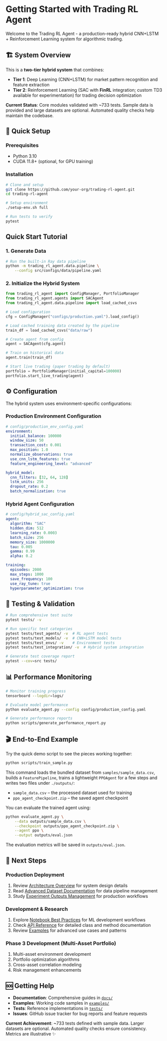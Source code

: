 # Getting Started with Trading RL Agent

Welcome to the Trading RL Agent - a production-ready hybrid CNN+LSTM + Reinforcement Learning system for algorithmic trading.

## 🏗️ System Overview

This is a **two-tier hybrid system** that combines:

- **Tier 1**: Deep Learning (CNN+LSTM) for market pattern recognition and feature extraction
- **Tier 2**: Reinforcement Learning (SAC with **FinRL** integration; custom TD3 available for experimentation) for trading decision optimization

**Current Status**: Core modules validated with ~733 tests. Sample data is provided and large datasets are optional. Automated quality checks help maintain the codebase.

## 🚀 Quick Setup

### Prerequisites

- Python 3.10
- CUDA 11.8+ (optional, for GPU training)

### Installation

```bash
# Clone and setup
git clone https://github.com/your-org/trading-rl-agent.git
cd trading-rl-agent

# Setup environment
./setup-env.sh full

# Run tests to verify
pytest
```

## Quick Start Tutorial

### 1. Generate Data

```bash
# Run the built-in Ray data pipeline
python -m trading_rl_agent.data.pipeline \
    --config src/configs/data/pipeline.yaml
```

### 2. Initialize the Hybrid System

```python
from trading_rl_agent import ConfigManager, PortfolioManager
from trading_rl_agent.agents import SACAgent
from trading_rl_agent.data.pipeline import load_cached_csvs

# Load configuration
cfg = ConfigManager("configs/production.yaml").load_config()

# Load cached training data created by the pipeline
train_df = load_cached_csvs("data/raw")

# Create agent from config
agent = SACAgent(cfg.agent)

# Train on historical data
agent.train(train_df)

# Start live trading (paper trading by default)
portfolio = PortfolioManager(initial_capital=100000)
portfolio.start_live_trading(agent)
```


## ⚙️ Configuration

The hybrid system uses environment-specific configurations:

### Production Environment Configuration

```yaml
# config/production_env_config.yaml
environment:
  initial_balance: 100000
  window_size: 50
  transaction_cost: 0.001
  max_position: 1.0
  normalize_observations: true
  use_cnn_lstm_features: true
  feature_engineering_level: "advanced"

hybrid_model:
  cnn_filters: [32, 64, 128]
  lstm_units: 256
  dropout_rate: 0.2
  batch_normalization: true
```

### Hybrid Agent Configuration

```yaml
# config/hybrid_sac_config.yaml
agent:
  algorithm: "SAC"
  hidden_dim: 512
  learning_rate: 0.0003
  batch_size: 256
  memory_size: 1000000
  tau: 0.005
  gamma: 0.99
  alpha: 0.2

training:
  episodes: 2000
  max_steps: 1000
  save_frequency: 100
  use_ray_tune: true
  hyperparameter_optimization: true
```

## 🧪 Testing & Validation

```bash
# Run comprehensive test suite
pytest tests/ -v

# Run specific test categories
pytest tests/test_agents/ -v  # RL agent tests
pytest tests/test_models/ -v  # CNN+LSTM model tests
pytest tests/test_envs/ -v    # Environment tests
pytest tests/test_integration/ -v  # Hybrid system integration

# Generate test coverage report
pytest --cov=src tests/
```

## 📊 Performance Monitoring

```bash
# Monitor training progress
tensorboard --logdir=logs/

# Evaluate model performance
python evaluate_agent.py --config config/production_config.yaml

# Generate performance reports
python scripts/generate_performance_report.py
```

## 🎬 End-to-End Example

Try the quick demo script to see the pieces working together:

```bash
python scripts/train_sample.py
```

This command loads the bundled dataset from `samples/sample_data.csv`, builds a
`FeaturePipeline`, trains a lightweight `PPOAgent` for a few steps and writes two
files under `./outputs/`:

- `sample_data.csv` – the processed dataset used for training
- `ppo_agent_checkpoint.zip` – the saved agent checkpoint

You can evaluate the trained agent using:

```bash
python evaluate_agent.py \
    --data outputs/sample_data.csv \
    --checkpoint outputs/ppo_agent_checkpoint.zip \
    --agent ppo \
    --output outputs/eval.json
```

The evaluation metrics will be saved in `outputs/eval.json`.

## 🔄 Next Steps

### Production Deployment

1. Review [Architecture Overview](ARCHITECTURE_OVERVIEW.md) for system design details
2. Read [Advanced Dataset Documentation](ADVANCED_DATASET_DOCUMENTATION.md) for data pipeline management
3. Study [Experiment Outputs Management](EXPERIMENT_OUTPUTS_MANAGEMENT.md) for production workflows

### Development & Research

1. Explore [Notebook Best Practices](NOTEBOOK_BEST_PRACTICES.md) for ML development workflows
2. Check [API Reference](api_reference.md) for detailed class and method documentation
3. Review [Examples](examples.md) for advanced use cases and patterns

### Phase 3 Development (Multi-Asset Portfolio)

1. Multi-asset environment development
2. Portfolio optimization algorithms
3. Cross-asset correlation modeling
4. Risk management enhancements

## 🆘 Getting Help

- **Documentation**: Comprehensive guides in [`docs/`](.)
- **Examples**: Working code samples in [`examples/`](../examples/)
- **Tests**: Reference implementations in [`tests/`](../tests/)
- **Issues**: GitHub issue tracker for bug reports and feature requests

**Current Achievement**: ~733 tests defined with sample data. Larger datasets are optional. Automated quality checks ensure consistency. Metrics are illustrative ✨
